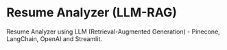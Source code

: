 # Resume Analyzer (LLM-RAG)

Resume Analyzer using LLM (Retrieval-Augmented Generation) - Pinecone, LangChain, OpenAI and Streamlit.
